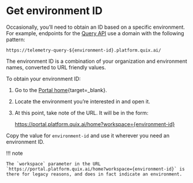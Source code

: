 # Get environment ID

Occasionally, you’ll need to obtain an ID based on a specific environment. For example, endpoints for the [Query API](../../apis/query-api/intro.md) use a domain with the following pattern:

    https://telemetry-query-${environment-id}.platform.quix.ai/

The environment ID is a combination of your organization and environment names, converted to URL friendly values. 

To obtain your environment ID:

1.  Go to the [Portal home](https://portal.platform.quix.ai/){target=_blank}.

2.  Locate the environment you’re interested in and open it.

3.  At this point, take note of the URL. It will be in the form:

    https://portal.platform.quix.ai/home?workspace={environment-id}

Copy the value for `environment-id` and use it wherever you need an environment ID.

!!! note

    The `workspace` parameter in the URL `https://portal.platform.quix.ai/home?workspace={environment-id}` is there for legacy reasons, and does in fact indicate an environment.